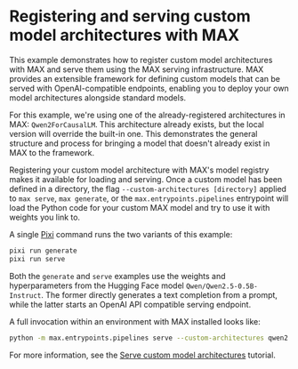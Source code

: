 # Registering and serving custom model architectures with MAX

This example demonstrates how to register custom model architectures with MAX
and serve them using the MAX serving infrastructure. MAX provides an extensible
framework for defining custom models that can be served with OpenAI-compatible
endpoints, enabling you to deploy your own model architectures alongside
standard models.

For this example, we're using one of the already-registered architectures in
MAX: `Qwen2ForCausalLM`. This architecture already exists, but the local
version will override the built-in one. This demonstrates the general
structure and process for bringing a model that doesn't already exist in MAX to
the framework.

Registering your custom model architecture with MAX's model registry makes it
available for loading and serving. Once a custom model has been defined in a
directory, the flag `--custom-architectures [directory]` applied to
`max serve`, `max generate`, or the `max.entrypoints.pipelines` entrypoint will
load the Python code for your custom MAX model and try to use it with weights
you link to.

A single [Pixi](https://pixi.sh/latest/) command runs the two variants of this
example:

```sh
pixi run generate
pixi run serve
```

Both the `generate` and `serve` examples use the weights and hyperparameters
from the Hugging Face model `Qwen/Qwen2.5-0.5B-Instruct`. The former directly
generates a text completion from a prompt, while the latter starts an OpenAI
API compatible serving endpoint.

A full invocation within an environment with MAX installed looks like:

```sh
python -m max.entrypoints.pipelines serve --custom-architectures qwen2 --model-path=Qwen/Qwen2.5-0.5B-Instruct
```

For more information, see the [Serve custom model
architectures](https://docs.modular.com/max/tutorials/serve-custom-model-architectures/)
tutorial.
